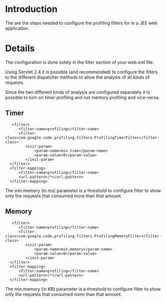 # Introduction #

The are the steps needed to configure the profiling filters for in a JEE web application.

# Details #

The configuration is done solely in the filter section of your web.xml file.

Using Servlet 2.4 it is possible (and recommended) to configure the filters to the different dispatcher methods to allow the analysis of all kinds of requests.

Since the two different kinds of analysis are configured separately it is possible to turn on timer profiling and not memory profiling and vice-versa.

## Timer ##

```
   <filter>
      <filter-name>profiling</filter-name>
      <filter-class>com.google.code.profiling.filters.ProfilingTimerFilter</filter-class>
         <init-param>
             <param-name>min.time</param-name>
             <param-value>0</param-value>
         </init-param>
  </filter>
  <filter-mapping>
      <filter-name>profiling</filter-name>
      <url-pattern>/*</url-pattern>
  </filter-mapping>
```


The min.memory (in ms) parameter is a threshold to configure filter to show only the requests that consumed more than that amount.

## Memory ##

```
   <filter>
      <filter-name>profiling</filter-name>
      <filter-class>com.google.code.profiling.filters.ProfilingMemoryFilter</filter-class>
         <init-param>
             <param-name>min.memory</param-name>
             <param-value>0</param-value>
         </init-param>
  </filter>
  <filter-mapping>
      <filter-name>profiling</filter-name>
      <url-pattern>/*</url-pattern>
  </filter-mapping>
```

The min.memory (in KB) parameter is a threshold to configure filter to show only the requests that consumed more than that amount.